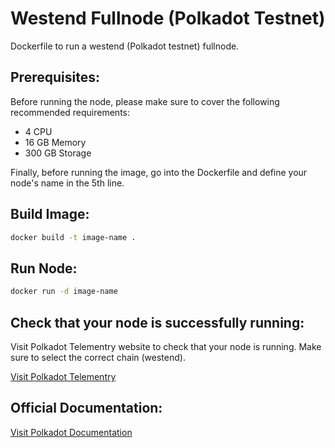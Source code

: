 # Westend Fullnode (Polkadot Testnet)

Dockerfile to run a westend (Polkadot testnet) fullnode.

## Prerequisites:

Before running the node, please make sure to cover the following recommended requirements:

- 4 CPU
- 16 GB Memory
- 300 GB Storage

Finally, before running the image, go into the Dockerfile and define your node's name in the 5th line.

## Build Image:

```bash
docker build -t image-name .
```

## Run Node:

```bash
docker run -d image-name
```

## Check that your node is successfully running:

Visit Polkadot Telementry website to check that your node is running. Make sure to select the correct chain (westend).

[Visit Polkadot Telementry](https://telemetry.polkadot.io/#/0xe143f23803ac50e8f6f8e62695d1ce9e4e1d68aa36c1cd2cfd15340213f3423e)

## Official Documentation:

[Visit Polkadot Documentation](https://wiki.polkadot.network/docs/maintain-sync)
